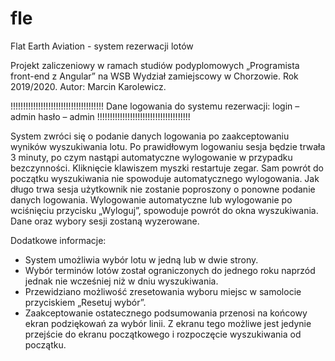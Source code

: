 # fle
Flat Earth Aviation - system rezerwacji lotów

Projekt zaliczeniowy w ramach studiów podyplomowych „Programista front-end z Angular” na WSB Wydział zamiejscowy w Chorzowie. 
Rok 2019/2020.
Autor: Marcin Karolewicz.

!!!!!!!!!!!!!!!!!!!!!!!!!!!!!!!!!!!!!
Dane logowania do systemu rezerwacji: 
login – admin
hasło – admin
!!!!!!!!!!!!!!!!!!!!!!!!!!!!!!!!!!!!!

System zwróci się o podanie danych logowania po zaakceptowaniu wyników wyszukiwania lotu. Po prawidłowym logowaniu sesja będzie trwała 3 minuty, po czym nastąpi automatyczne wylogowanie w przypadku bezczynności. Kliknięcie klawiszem myszki restartuje zegar. Sam powrót do początku wyszukiwania nie spowoduje automatycznego wylogowania. Jak długo trwa sesja użytkownik nie zostanie poproszony o ponowne podanie danych logowania.
Wylogowanie automatyczne lub wylogowanie po wciśnięciu przycisku „Wyloguj”, spowoduje powrót do okna wyszukiwania. Dane oraz wybory sesji zostaną wyzerowane.

Dodatkowe informacje:
- System umożliwia wybór lotu w jedną lub w dwie strony.
- Wybór terminów lotów został ograniczonych do jednego roku naprzód jednak nie wcześniej niż w dniu wyszukiwania. 
- Przewidziano możliwość zresetowania wyboru miejsc w samolocie przyciskiem „Resetuj wybór”.
- Zaakceptowanie ostatecznego podsumowania przenosi na końcowy ekran podziękowań za wybór linii. Z ekranu tego możliwe jest jedynie przejście do ekranu początkowego i rozpoczęcie wyszukiwania od początku.
